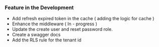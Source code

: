 ### Feature in the Development
- Add refresh expired token in the cache ( adding the logic for cache )
- Enhance the middleware ( In - progress )
- Update the create user and reset password role.
- Create a swagger docs
- Add the RLS rule for the tenant id
